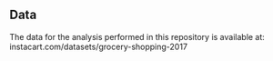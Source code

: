 ## Data

The data for the analysis performed in this repository is available at:
instacart.com/datasets/grocery-shopping-2017
